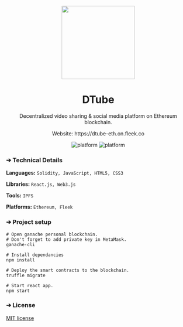 <p align="center">
  <img align="center" src="https://github.com/AkhileshThite/DTube/blob/main/src/logo.png" width="200" height="200"></img>
</p>

<h1 align="center">DTube</h1>

<p aign="center">
  <p align="center">Decentralized video sharing & social media platform on Ethereum blockchain.</p>
  <p align="center">Website: <a href="https://dtube-eth.on.fleek.co"></a>https://dtube-eth.on.fleek.co</p>
</p>

<div align="center">
  <img src="https://img.shields.io/github/repo-size/akhileshthite/DTube" alt="platform">
  <!--<img src="https://img.shields.io/github/v/release/AkhileshThite/DTube" alt="GitHub release" />-->
  <img src="https://img.shields.io/badge/Platform-Ethereum-purple.svg" alt="platform">
</div>

### ➔ Technical Details
**Languages:**
```Solidity, JavaScript, HTML5, CSS3```

**Libraries:** 
```React.js, Web3.js```

**Tools:** 
```IPFS```

**Platforms:** 
```Ethereum, Fleek```

### ➔ Project setup
```
# Open ganache personal blockchain.
# Don't forget to add private key in MetaMask.
ganache-cli

# Install dependancies
npm install

# Deploy the smart contracts to the blockchain.
truffle migrate

# Start react app.
npm start
```

### ➔ License
[MIT license](https://github.com/AkhileshThite/DTube/blob/main/LICENSE) 
